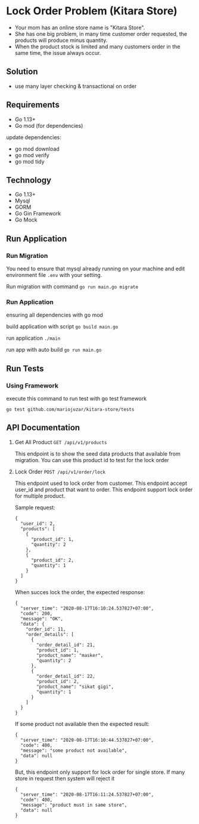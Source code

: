 # Lock Order Problem (Kitara Store)

- Your mom has an online store name is "Kitara Store".
- She has one big problem, in many time customer order requested, the products will produce minus
quantity.
- When the product stock is limited and many customers order in the same time, the issue always occur.

## Solution
- use many layer checking & transactional on order

## Requirements

- Go 1.13+
- Go mod (for dependencies)

update dependencies:
- go mod download
- go mod verify
- go mod tidy

## Technology
- Go 1.13+
- Mysql 
- GORM
- Go Gin Framework
- Go Mock 

## Run Application
### Run Migration
You need to ensure that mysql already running on your machine and edit environment file `.env` with your setting.

Run migration with command `go run main.go migrate`

### Run Application
ensuring all dependencies with go mod

build application with script `go build main.go`

run application `./main`

run app with auto build `go run main.go`

## Run Tests
### Using Framework
execute this command to run test with go test framework

`go test github.com/mariojuzar/kitara-store/tests`


## API Documentation
1. Get All Product `GET /api/v1/products`
   
   This endpoint is to show the seed data products that available from migration. 
   You can use this product id to test for the lock order
   
2. Lock Order `POST /api/v1/order/lock`

   This endpoint used to lock order from customer. This endpoint accept user_id and product that want to order.
   This endpoint support lock order for multiple product.
   
   Sample request:
   
   ```
   {
     "user_id": 2,
     "products": [
       {
         "product_id": 1,
         "quantity": 2
       },
       {
         "product_id": 2,
         "quantity": 1
       }
     ]
   }
   ```
   
   When succes lock the order, the expected response:
   
   ```
   {
     "server_time": "2020-08-17T16:10:24.537827+07:00",
     "code": 200,
     "message": "OK",
     "data": {
       "order_id": 11,
       "order_details": [
         {
           "order_detail_id": 21,
           "product_id": 1,
           "product_name": "masker",
           "quantity": 2
         },
         {
           "order_detail_id": 22,
           "product_id": 2,
           "product_name": "sikat gigi",
           "quantity": 1
         }
       ]
     }
   }
   ```
   
   If some product not available then the expected result:
   
   ```
   {
     "server_time": "2020-08-17T16:10:44.537827+07:00",
     "code": 400,
     "message": "some product not available",
     "data": null
   }
   ```
   
   But, this endpoint only support for lock order for single store. If many store in request then system will reject it
   
   ```
   {
     "server_time": "2020-08-17T16:11:24.537827+07:00",
     "code": 400,
     "message": "product must in same store",
     "data": null
   }
   ```